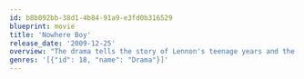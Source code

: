 ```yaml
---
id: b8b092bb-38d1-4b84-91a9-e3fd0b316529
blueprint: movie
title: 'Nowhere Boy'
release_date: '2009-12-25'
overview: "The drama tells the story of Lennon's teenage years and the start of his journey to becoming a successful musician. The story also examines the impact on his early life and personality of the two dominant females in his childhood"
genres: '[{"id": 18, "name": "Drama"}]'
---
```

